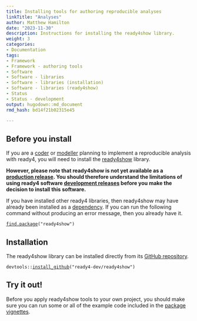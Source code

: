 ```yaml
---
title: Installing tools for authoring reproducible analyses
linkTitle: "Analyses"
author: Matthew Hamilton
date: "2023-11-30"
description: Instructions for installing the ready4show library.
weight: 3
categories: 
- Documentation
tags: 
- Framework
- Framework - authoring tools
- Software
- Software - libraries
- Software - libraries (installation)
- Software - libraries (ready4show)
- Status
- Status - development
output: hugodown::md_document
rmd_hash: bd14f21b02315e45

---
```


## Before you install

If you are a [coder](/docs/getting-started/users/coder/) or [modeller](/docs/getting-started/users/modeller) planning to implement a reproducible analysis with ready4, you will need to install the [ready4show](https://ready4-dev.github.io/ready4show/) library.

**However, please note that ready4show is not yet available as a [production release](/docs/software/status/production-releases/). You should therefore understand the limitations of using ready4 software [development releases](/docs/software/status/development-releases/) before you make the decision to install this software.**

If you have installed other ready4 libraries, then ready4show may have already been installed as a [dependency](/docs/software/libraries/dependencies/). If you can run the following command without producing an error message, then you already have it.

<div class="highlight">

<pre class='chroma'><code class='language-r' data-lang='r'><span><span class='nf'><a href='https://rdrr.io/r/base/find.package.html'>find.package</a></span><span class='o'>(</span><span class='s'>"ready4show"</span><span class='o'>)</span></span></code></pre>

</div>

## Installation

The ready4show library can be installed directly from its [GitHub repository](https://github.com/ready4-dev/ready4show).

<div class="highlight">

<pre class='chroma'><code class='language-r' data-lang='r'><span><span class='nf'>devtools</span><span class='nf'>::</span><span class='nf'><a href='https://remotes.r-lib.org/reference/install_github.html'>install_github</a></span><span class='o'>(</span><span class='s'>"ready4-dev/ready4show"</span><span class='o'>)</span></span></code></pre>

</div>

## Try it out!

Before you apply ready4show tools to your own project, you should make sure you can run some or all of the example code included in the [package vignettes](https://ready4-dev.github.io/ready4show/articles/).

